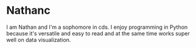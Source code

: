 # Nathanc
I am Nathan and I'm a sophomore in cds. I enjoy programming in Python because it's versatile and easy to read and at the same time works super well on data visualization.
